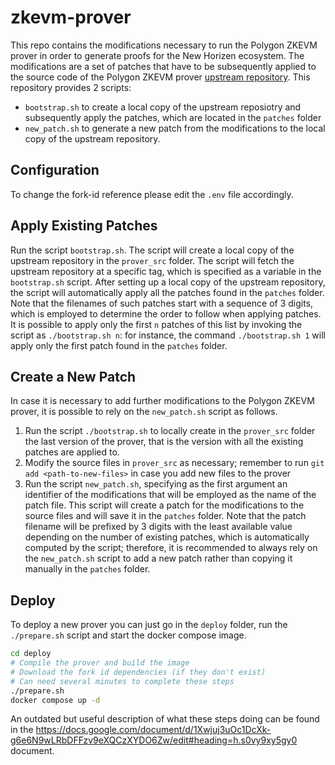 # zkevm-prover

This repo contains the modifications necessary to run the Polygon ZKEVM prover in order to generate proofs for the New Horizen ecosystem.
The modifications are a set of patches that have to be subsequently applied to the source code of the Polygon ZKEVM prover [upstream repository](https://github.com/0xPolygonHermez/zkevm-prover).
This repository provides 2 scripts:

- `bootstrap.sh` to create a local copy of the upstream reposiotry and subsequently apply the patches, which are located in the `patches` folder
- `new_patch.sh` to generate a new patch from the modifications to the local copy of the upstream repository.

## Configuration

To change the fork-id reference please edit the `.env` file accordingly.

## Apply Existing Patches

Run the script `bootstrap.sh`. The script will create a local copy of the upstream repository in the `prover_src` folder. The script will fetch the upstream repository at a specific tag, which is specified as a variable in the `bootstrap.sh` script. After setting up a local copy of the upstream repository, the script will automatically apply all the patches found in the `patches` folder. Note that the filenames of such patches start with a sequence of 3 digits, which is employed to determine the order to follow when applying patches. It is possible to apply only the first `n` patches of this list by invoking the script as `./bootstrap.sh n`: for instance, the command `./bootstrap.sh 1` will apply only the first patch found in the `patches` folder.

## Create a New Patch

In case it is necessary to add further modifications to the Polygon ZKEVM prover, it is possible to rely on the `new_patch.sh` script as follows.

1. Run the script `./bootstrap.sh` to locally create in the `prover_src` folder the last version of the prover, that is the version with all the existing patches are applied to.
2. Modify the source files in `prover_src` as necessary; remember to run `git add <path-to-new-files>` in case you add new files to the prover
3. Run the script `new_patch.sh`, specifying as the first argument an identifier of the modifications that will be employed as the name of the patch file. This script will create a patch for the modifications to the source files and will save it in the `patches` folder. Note that the patch filename will be prefixed by 3 digits with the least available value depending on the number of existing patches, which is automatically computed by the script; therefore, it is recommended to always rely on the `new_patch.sh` script to add a new patch rather than copying it manually in the `patches` folder.

## Deploy

To deploy a new prover you can just go in the `deploy` folder, run the `./prepare.sh` script and start the docker compose image.

```bash
cd deploy
# Compile the prover and build the image
# Download the fork id dependencies (if they don't exist)
# Can need several minutes to complete these steps
./prepare.sh
docker compose up -d
```

An outdated but useful description of what these steps doing can be found in the https://docs.google.com/document/d/1Xwjuj3uOc1DcXk-g6e6N9wLRbDFFzv9eXQCzXYDO6Zw/edit#heading=h.s0vy9xy5gy0 document.
